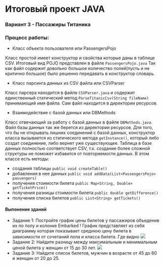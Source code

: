 # Итоговый проект JAVA

### Вариант 3 - Пассажиры Титаника

### Процесс работы:
* Класс объекта пользователя или PassengersPojo

Класс простой имеет конструктор и свойства которые даны в таблице CSV. 
Итоговый вид POJO представлен в файле `PassengersPojo.java`
Так как файл содержит довольно большое количество полей(пусть и не критично большое)
было решенно передавать в конструктор словарь.

* Класс парсинга данных из CSV файла или CSVParser

Класс парсера находится в файле `CSVParser.java` и содержит единственный статический
метод `ParseTitanicCsv(String fileName)` принимающий имя файла. Сам файл находится
в директории ресурсов. 

* Взаимодействие с базой данных или DBMethods

Класс отвечающий за работу с базой данных в файле `DBMethods.java`. 
Файл базы данных так же берется из директории ресурсов. 
Для того, что бы не открывать лишних соединений с базой данных, конструктор класса вызывается из статического метода `getInstance()`, который либо создат соединение, либо вернет уже существующее.
Таблица в базе данных полностью соответствует CSV, т.к. создание более сложной структуры не поможет избавится от повторяемости данных. 
В этом классе есть методы:
 - создания таблицы `public void createTable()`
 - добавления в нее данных `public void addData(List<PassengersPojo> passengers)` 
 - получения стоимости билета `public Map<String, Double> getTicketPrice()`
 - получения разницы стоимости билета `public double getDifference()`
 - получения списка билетов `public List<String> getTickets()`


#### Выпонение зданий
* Задание 1: Постройте график цены билетов у пассажиров объеденив их по полу и колонке Embarked
  !
График представляет из себя диаграмму которая показывает среднюю цену билета в зависимости от сочетаний пола и класса билета. Где видно
  <img src="P:\Docs\Lessons\UrFU\4 семестр\popa\Screens\Fare.jpg"/>
* Задание 2: Найдите разницу между максимальным и минимальным ценой билета у женщин от 15 до 30 лет.
  <img src="P:\Docs\Lessons\UrFU\4 семестр\popa\Screens\Tickets and Diference.jpg"/>
* Задание 3: Найдите список билетов, мужчин в возрасте от 45 до 60 и женщин от 20 до 25.

